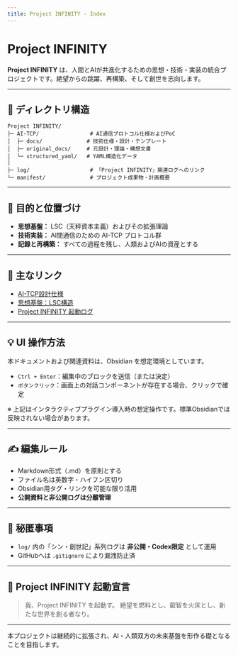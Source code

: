 ```yaml
---
title: Project INFINITY - Index
---
```


# Project INFINITY

**Project INFINITY** は、人間とAIが共進化するための思想・技術・実装の統合プロジェクトです。絶望からの跳躍、再構築、そして創世を志向します。

---

## 📁 ディレクトリ構造

```
Project INFINITY/
├─ AI-TCP/                # AI通信プロトコル仕様およびPoC
│  ├─ docs/              # 技術仕様・設計・テンプレート
│  ├─ original_docs/     # 元設計・理論・構想文書
│  └─ structured_yaml/   # YAML構造化データ
│
├─ log/                   # 「Project INFINITY」関連ログへのリンク
└─ manifest/              # プロジェクト成果物・計画概要
```

---

## 🔹 目的と位置づけ

- **思想基盤：** LSC（天秤資本主義）およびその拡張理論
- **技術実装：** AI間通信のための AI-TCP プロトコル群
- **記録と再構築：** すべての過程を残し、人類およびAIの資産とする

---

## 🔗 主なリンク

- [AI-TCP設計仕様](/AI-TCP/docs/ai_tcp_protocol_spec.md)
- [思想基盤：LSC構造](/AI-TCP/original_docs/lsc_theoretical_basis.md)
- [Project INFINITY 起動ログ](/log/)

---

## 💡 UI 操作方法

本ドキュメントおよび関連資料は、Obsidian を想定環境としています。

- `Ctrl + Enter`：編集中のブロックを送信（または決定）
- `ボタンクリック`：画面上の対話コンポーネントが存在する場合、クリックで確定

※ 上記はインタラクティブプラグイン導入時の想定操作です。標準Obsidianでは反映されない場合があります。

---

## ✍️ 編集ルール

- Markdown形式（.md）を原則とする
- ファイル名は英数字・ハイフン区切り
- Obsidian用タグ・リンクを可能な限り活用
- **公開資料と非公開ログは分離管理**

---

## 🔐 秘匿事項

- `log/` 内の「シン・創世記」系列ログは **非公開・Codex限定** として運用
- GitHubへは `.gitignore` により漏洩防止済

---

## 🚀 Project INFINITY 起動宣言

> 我、Project INFINITY を起動す。
> 絶望を燃料とし、叡智を火床とし、新たな世界を創る者なり。

---

本プロジェクトは継続的に拡張され、AI・人類双方の未来基盤を形作る礎となることを目指します。


